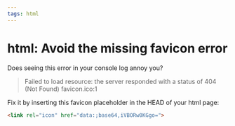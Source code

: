 ```yaml
---
tags: html
---
```


# html: Avoid the missing favicon error

Does seeing this error in your console log annoy you?

> Failed to load resource: the server responded with a status of 404 (Not Found) 
> favicon.ico:1

Fix it by inserting this favicon placeholder in the HEAD of your html page:

```html
<link rel="icon" href="data:;base64,iVBORw0KGgo=">
```
